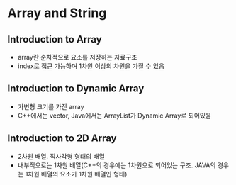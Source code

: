 # Array and String
## Introduction to Array
- array란 순차적으로 요소를 저장하는 자료구조
- index로 접근 가능하며 1차원 이상의 차원을 가질 수 있음
## Introduction to Dynamic Array
- 가변형 크기를 가진 array
- C++에서는 vector, Java에서는 ArrayList가 Dynamic Array로 되어있음
## Introduction to 2D Array
- 2차원 배열. 직사각형 형태의 배열
- 내부적으로는 1차원 배열(C++의 경우에는 1차원으로 되어있는 구조. JAVA의 경우는 1차원 배열의 요소가 1차원 배열인 형태)
